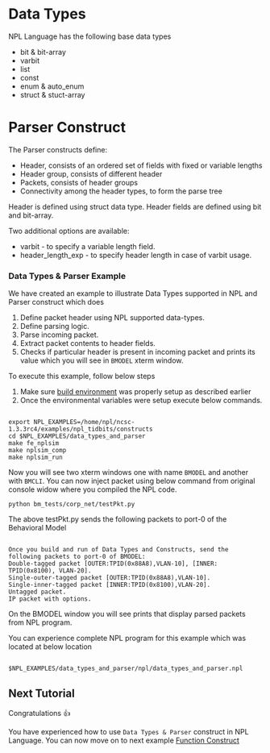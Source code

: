 
# Data Types
NPL Language has the following base data types
 - bit & bit-array
 - varbit 
 - list
 - const
 - enum & auto_enum
 - struct & stuct-array

# Parser Construct
The Parser constructs define:
 - Header, consists of an ordered set of fields with fixed or variable lengths
 - Header group, consists of different header 
 - Packets, consists of header groups
 - Connectivity among the header types, to form the parse tree

Header is defined using struct data type. Header fields are defined using bit and bit-array.

Two additional options are available:
 - varbit - to specify a variable length field.
 - header_length_exp - to specify header length in case of varbit usage. 


### Data Types & Parser Example 

We have created an example to illustrate Data Types supported in NPL and Parser construct which does

1. Define packet header using NPL supported data-types.
2. Define parsing logic.
3. Parse incoming packet.
4. Extract packet contents to header fields.
5. Checks if particular header is present in incoming packet and prints its value which you will see in ``` BMODEL ``` xterm window.

To execute this example, follow below steps

1. Make sure [build environment](https://github.com/nplang/NPL-Tutorials#npl-build-enivronment) was properly setup as described earlier
2. Once the environmental variables were setup execute below commands. 
````

export NPL_EXAMPLES=/home/npl/ncsc-1.3.3rc4/examples/npl_tidbits/constructs
cd $NPL_EXAMPLES/data_types_and_parser 
make fe_nplsim
make nplsim_comp
make nplsim_run

````

Now you will see two xterm windows one with name ```BMODEL``` and another with ```BMCLI```. You can now inject packet using below command  from original console widow where you compiled the NPL code. 

````
python bm_tests/corp_net/testPkt.py

````

The above testPkt.py sends the following packets to port-0 of the Behavioral Model
````

Once you build and run of Data Types and Constructs, send the following packets to port-0 of BMODEL:
Double-tagged packet [OUTER:TPID(0x88A8),VLAN-10], [INNER: TPID(0x8100), VLAN-20].
Single-outer-tagged packet [OUTER:TPID(0x88A8),VLAN-10].
Single-inner-tagged packet [INNER:TPID(0x8100),VLAN-20].
Untagged packet.
IP packet with options.

````

On the BMODEL window you will see prints that display parsed packets from NPL program. 

You can experience complete NPL program for this example which was located at below location

````

$NPL_EXAMPLES/data_types_and_parser/npl/data_types_and_parser.npl

````

## Next Tutorial 

Congratulations :+1:

You have experienced how to use ``` Data Types & Parser ``` construct in NPL Language. You can now move on to next example [Function Construct](https://github.com/nplang/NPL-Tutorials/tree/master/NPL-Tidbits/Function)
